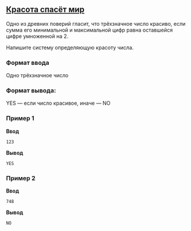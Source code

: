 ## [Красота спасёт мир](../../../solutions/2.2/22_k.py)

Одно из древних поверий гласит, что трёхзначное число красиво, если сумма его минимальной и максимальной цифр равна оставшейся цифре умноженной на 2.

Напишите систему определяющую красоту числа.

### Формат ввода

Одно трёхзначное число

### Формат вывода:

YES — если число красивое, иначе — NO

### Пример 1

**Ввод**
```plaintext
123
```

**Вывод**
```plaintext
YES
```

### Пример 2

**Ввод**
```plaintext
748
```

**Вывод**
```plaintext
NO
```